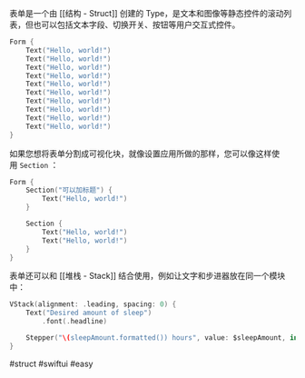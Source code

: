 表单是一个由 [[结构 - Struct]] 创建的 Type，是文本和图像等静态控件的滚动列表，但也可以包括文本字段、切换开关、按钮等用户交互式控件。

```swift
Form {
    Text("Hello, world!")
    Text("Hello, world!")
    Text("Hello, world!")
    Text("Hello, world!")
    Text("Hello, world!")
    Text("Hello, world!")
    Text("Hello, world!")
    Text("Hello, world!")
    Text("Hello, world!")
    Text("Hello, world!")
}
```

如果您想将表单分割成可视化块，就像设置应用所做的那样，您可以像这样使用 `Section` ：

```swift
Form {
    Section("可以加标题") {
        Text("Hello, world!")
    }

    Section {
        Text("Hello, world!")
        Text("Hello, world!")
    }
}
```

表单还可以和 [[堆栈 - Stack]] 结合使用，例如让文字和步进器放在同一个模块中：

```swift
VStack(alignment: .leading, spacing: 0) {
    Text("Desired amount of sleep")
        .font(.headline)

    Stepper("\(sleepAmount.formatted()) hours", value: $sleepAmount, in: 4...12, step: 0.25)
}
```

#struct #swiftui #easy 